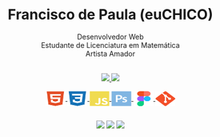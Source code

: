 <div align="center">
<h1> Francisco de Paula (euCHICO) </h1>

Desenvolvedor Web <br>
Estudante de Licenciatura em Matemática <br>
Artista Amador <br>
</div>

<br>

 <div align="center">
  <a href="https://github.com/euchico">
  <img height="160em" src="https://github-readme-stats.vercel.app/api?username=euchico&custom_title=Estatísticas&show_icons=true&theme=dark&include_all_commits=true&count_private=true&iten_color=79ff97"/>
  <img height="160em" src="https://github-readme-stats.vercel.app/api/top-langs/?username=euchico&custom_title=Linguagens&layout=compact&langs_count=6&theme=dark"/>
</div>

<div style="display: inline_block" align="center"><br>
  <img align="center" alt="HTML" height="30" width="40" src="https://github.com/devicons/devicon/blob/master/icons/html5/html5-plain.svg">
  <img align="center" alt="CSS" height="30" width="40" src="https://github.com/devicons/devicon/blob/master/icons/css3/css3-plain.svg">
  <img align="center" alt="Js" height="30" width="40" src="https://raw.githubusercontent.com/devicons/devicon/master/icons/javascript/javascript-plain.svg">
  <img align="center" alt="Photoshop" height="30" width="40" src="https://github.com/devicons/devicon/blob/master/icons/photoshop/photoshop-plain.svg">
  <img align="center" alt="Figma" height="30" width="40" src="https://github.com/devicons/devicon/blob/master/icons/figma/figma-original.svg">
  <img align="center" alt="Git" height="30" width="40" src="https://github.com/devicons/devicon/blob/master/icons/git/git-plain.svg">
</div>
  
  ##
 
<div align="center"> 
  <a href = "mailto:eu.francisco@outlook.com"><img src="https://img.shields.io/badge/-Outlook-22272e?style=for-the-badge&logo=microsoft-outlook&logoColor=white" target="_blank"></a>
  <a href="https://www.linkedin.com/in/euchico" target="_blank"><img src="https://img.shields.io/badge/-LinkedIn-22272e?style=for-the-badge&logo=linkedin&logoColor=white" target="_blank"></a>
 <a href="https://instagram.com/eu.chico" target="_blank"><img src="https://img.shields.io/badge/Instagram-22272e?style=for-the-badge&logo=instagram&logoColor=white" target="_blank"></a>
</div>
